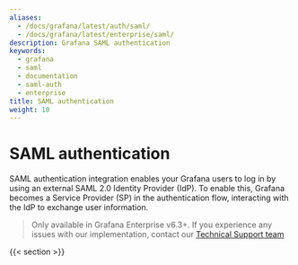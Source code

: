 ```yaml
---
aliases:
  - /docs/grafana/latest/auth/saml/
  - /docs/grafana/latest/enterprise/saml/
description: Grafana SAML authentication
keywords:
  - grafana
  - saml
  - documentation
  - saml-auth
  - enterprise
title: SAML authentication
weight: 10
---
```


# SAML authentication

SAML authentication integration enables your Grafana users to log in by using an external SAML 2.0 Identity Provider (IdP). To enable this, Grafana becomes a Service Provider (SP) in the authentication flow, interacting with the IdP to exchange user information.

> Only available in Grafana Enterprise v6.3+. If you experience any issues with our implementation, contact our [Technical Support team](https://grafana.com/contact?plcmt=top-nav&cta=contactus)

{{< section >}}
